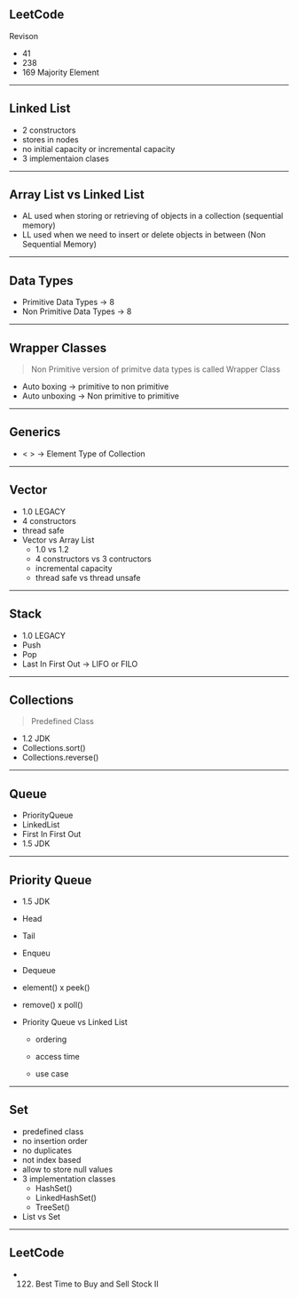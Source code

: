 ## LeetCode

Revison

- 41
- 238
- 169 Majority Element

---

## Linked List

- 2 constructors
- stores in nodes
- no initial capacity or incremental capacity
- 3 implementaion clases

---

## Array List vs Linked List

- AL used when storing or retrieving of objects in a collection (sequential memory)
- LL used when we need to insert or delete objects in between (Non Sequential Memory)

---

## Data Types

- Primitive Data Types -> 8
- Non Primitive Data Types -> 8

---

## Wrapper Classes

> Non Primitive version of primitve data types is called Wrapper Class

- Auto boxing -> primitive to non primitive
- Auto unboxing -> Non primitive to primitive

---

## Generics

- < > -> Element Type of Collection

---

## Vector

- 1.0 LEGACY
- 4 constructors
- thread safe
- Vector vs Array List
  - 1.0 vs 1.2
  - 4 constructors vs 3 contructors
  - incremental capacity
  - thread safe vs thread unsafe

---

## Stack

- 1.0 LEGACY
- Push
- Pop
- Last In First Out -> LIFO or FILO

---

## Collections

> Predefined Class

- 1.2 JDK
- Collections.sort()
- Collections.reverse()

---

## Queue

- PriorityQueue
- LinkedList
- First In First Out
- 1.5 JDK

---

## Priority Queue

- 1.5 JDK
- Head
- Tail
- Enqueu
- Dequeue
- element() x peek()
- remove() x poll()
- Priority Queue vs Linked List

  - ordering
  - access time

  - use case

---

## Set

- predefined class
- no insertion order
- no duplicates
- not index based
- allow to store null values
- 3 implementation classes
  - HashSet()
  - LinkedHashSet()
  - TreeSet()
- List vs Set

---

## LeetCode

- 122. Best Time to Buy and Sell Stock II
